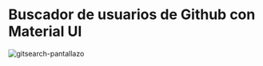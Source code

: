# Buscador de usuarios de Github con Material UI
![gitsearch-pantallazo](https://user-images.githubusercontent.com/80335250/210843928-f77d00dc-79a2-49f8-b1f6-5df3132c1b24.JPG)
